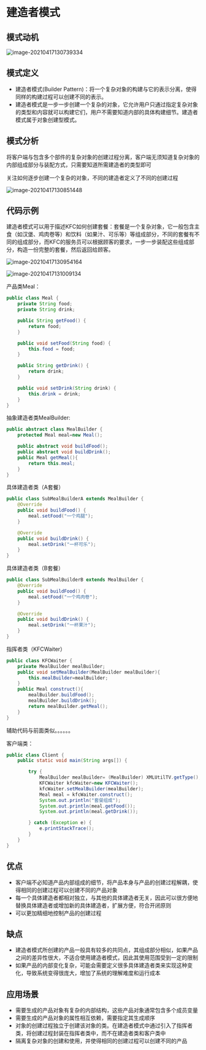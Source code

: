 # 建造者模式


<!--more-->

## 模式动机

![image-20210417130739334](/desigh_images/image-20210417130739334.png)

## 模式定义

- 建造者模式(Builder Pattern)：将一个复杂对象的构建与它的表示分离，使得同样的构建过程可以创建不同的表示。
- 建造者模式是一步一步创建一个复杂的对象，它允许用户只通过指定复杂对象的类型和内容就可以构建它们，用户不需要知道内部的具体构建细节。建造者模式属于对象创建型模式。



## 模式分析

将客户端与包含多个部件的复杂对象的创建过程分离，客户端无须知道复杂对象的内部组成部分与装配方式，只需要知道所需建造者的类型即可

关注如何逐步创建一个复杂的对象，不同的建造者定义了不同的创建过程

![image-20210417130851448](/desigh_images/image-20210417130851448.png)

## 代码示例

建造者模式可以用于描述KFC如何创建套餐：套餐是一个复杂对象，它一般包含主食（如汉堡、鸡肉卷等）和饮料（如果汁、可乐等）等组成部分，不同的套餐有不同的组成部分，而KFC的服务员可以根据顾客的要求，一步一步装配这些组成部分，构造一份完整的套餐，然后返回给顾客。

![image-20210417130954164](/desigh_images/image-20210417130954164.png)

![image-20210417131009134](/desigh_images/image-20210417131009134.png)



产品类Meal：

```java
public class Meal {
    private String food;
    private String drink;

    public String getFood() {
        return food;
    }

    public void setFood(String food) {
        this.food = food;
    }

    public String getDrink() {
        return drink;
    }

    public void setDrink(String drink) {
        this.drink = drink;
    }
}
```

抽象建造者类MealBuilder:

```java
public abstract class MealBuilder {
    protected Meal meal=new Meal();

    public abstract void buildFood();
    public abstract void buildDrink();
    public Meal getMeal(){
        return this.meal;
    }
}
```

具体建造者类（A套餐）

```java
public class SubMealBuilderA extends MealBuilder {
    @Override
    public void buildFood() {
        meal.setFood("一个鸡腿");
    }

    @Override
    public void buildDrink() {
        meal.setDrink("一杯可乐");
    }
}
```

具体建造者类（B套餐）

```java
public class SubMealBuilderB extends MealBuilder {
    @Override
    public void buildFood() {
        meal.setFood("一个鸡肉卷");
    }

    @Override
    public void buildDrink() {
        meal.setDrink("一杯果汁");
    }
}
```

指挥者类（KFCWaiter）

```java
public class KFCWaiter {
    private MealBuilder mealBuilder;
    public void setMealBuilder(MealBuilder mealBuilder){
        this.mealBuilder=mealBuilder;
    }
    public Meal construct(){
        mealBuilder.buildFood();
        mealBuilder.buildDrink();
        return mealBuilder.getMeal();
    }
}
```

辅助代码与前面类似。。。。。。

客户端类：

```java
public class Client {
    public static void main(String args[]) {

        try {
            MealBuilder mealBuilder= (MealBuilder) XMLUtilTV.getType();
            KFCWaiter kfcWaiter=new KFCWaiter();
            kfcWaiter.setMealBuilder(mealBuilder);
            Meal meal = kfcWaiter.construct();
            System.out.println("套餐组成");
            System.out.println(meal.getFood());
            System.out.println(meal.getDrink());

        } catch (Exception e) {
            e.printStackTrace();
        }
    }
}
```



## 优点

- 客户端不必知道产品内部组成的细节，将产品本身与产品的创建过程解耦，使得相同的创建过程可以创建不同的产品对象
- 每一个具体建造者都相对独立，与其他的具体建造者无关，因此可以很方便地替换具体建造者或增加新的具体建造者，扩展方便，符合开闭原则
- 可以更加精细地控制产品的创建过程

## 缺点

- 建造者模式所创建的产品一般具有较多的共同点，其组成部分相似，如果产品之间的差异性很大，不适合使用建造者模式，因此其使用范围受到一定的限制
- 如果产品的内部变化复杂，可能会需要定义很多具体建造者类来实现这种变化，导致系统变得很庞大，增加了系统的理解难度和运行成本

## 应用场景

- 需要生成的产品对象有复杂的内部结构，这些产品对象通常包含多个成员变量
- 需要生成的产品对象的属性相互依赖，需要指定其生成顺序
- 对象的创建过程独立于创建该对象的类。在建造者模式中通过引入了指挥者类，将创建过程封装在指挥者类中，而不在建造者类和客户类中
- 隔离复杂对象的创建和使用，并使得相同的创建过程可以创建不同的产品
